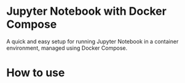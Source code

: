 # Jupyter Notebook with Docker Compose

A quick and easy setup for running Jupyter Notebook in a container environment, managed using Docker Compose.

# How to use

